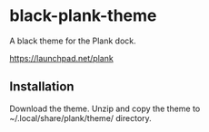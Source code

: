 # black-plank-theme
A black theme for the Plank dock.

https://launchpad.net/plank


## Installation
Download the theme. Unzip and copy the theme to ~/.local/share/plank/theme/ directory.
